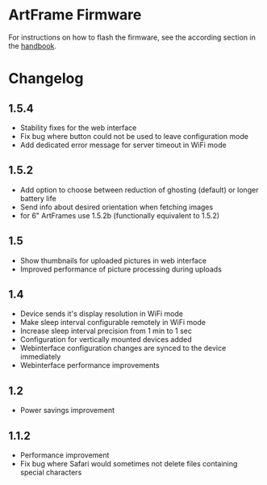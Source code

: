 # ArtFrame Firmware
For instructions on how to flash the firmware, see the according section in the [handbook](https://framelabs.eu/firmware-update).

# Changelog

## 1.5.4
* Stability fixes for the web interface
* Fix bug where button could not be used to leave configuration mode
* Add dedicated error message for server timeout in WiFi mode

## 1.5.2
* Add option to choose between reduction of ghosting (default) or longer battery life
* Send info about desired orientation when fetching images
* for 6" ArtFrames use 1.5.2b (functionally equivalent to 1.5.2)

## 1.5
* Show thumbnails for uploaded pictures in web interface
* Improved performance of picture processing during uploads

## 1.4
* Device sends it's display resolution in WiFi mode
* Make sleep interval configurable remotely in WiFi mode
* Increase sleep interval precision from 1 min to 1 sec
* Configuration for vertically mounted devices added
* Webinterface configuration changes are synced to the device immediately
* Webinterface performance improvements

## 1.2
* Power savings improvement

## 1.1.2
* Performance improvement
* Fix bug where Safari would sometimes not delete files containing special characters

